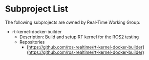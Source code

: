 # Subproject List

The following subprojects are owned by Real-Time Working Group:

- rt-kernel-docker-builder
  - Description:  Build and setup RT kernel for the ROS2 testing
  - Repositories
    - [https://github.com/ros-realtime/rt-kernel-docker-builder](https://github.com/ros-realtime/rt-kernel-docker-builder)

